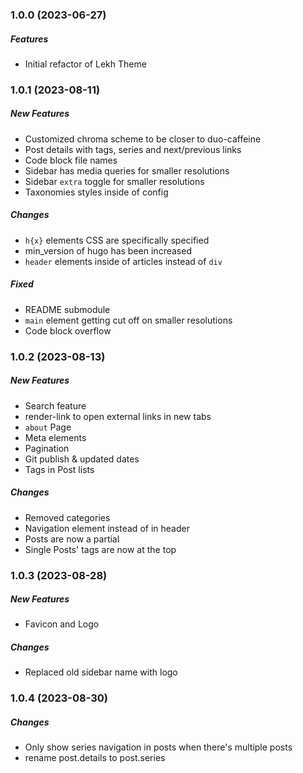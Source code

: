 ### 1.0.0 (2023-06-27)

##### Features
* Initial refactor of Lekh Theme


### 1.0.1 (2023-08-11)

##### New Features
* Customized chroma scheme to be closer to duo-caffeine
* Post details with tags, series and next/previous links
* Code block file names
* Sidebar has media queries for smaller resolutions
* Sidebar `extra` toggle for smaller resolutions
* Taxonomies styles inside of config

##### Changes
* `h{x}` elements CSS are specifically specified
* min_version of hugo has been increased
* `header` elements inside of articles instead of `div`

##### Fixed
* README submodule
* `main` element getting cut off on smaller resolutions
* Code block overflow
 
### 1.0.2 (2023-08-13)

##### New Features
* Search feature
* render-link to open external links in new tabs
* `about` Page
* Meta elements
* Pagination
* Git publish & updated dates
* Tags in Post lists

##### Changes
* Removed categories
* Navigation element instead of in header
* Posts are now a partial
* Single Posts' tags are now at the top

### 1.0.3 (2023-08-28)

##### New Features
* Favicon and Logo

##### Changes
* Replaced old sidebar name with logo

### 1.0.4 (2023-08-30)

##### Changes
* Only show series navigation in posts when there's multiple posts
* rename post.details to post.series
